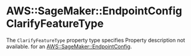 # AWS::SageMaker::EndpointConfig ClarifyFeatureType<a name="aws-properties-sagemaker-endpointconfig-clarifyfeaturetype"></a>

<a name="aws-properties-sagemaker-endpointconfig-clarifyfeaturetype-description"></a>The `ClarifyFeatureType` property type specifies Property description not available\. for an [AWS::SageMaker::EndpointConfig](aws-resource-sagemaker-endpointconfig.md)\.
